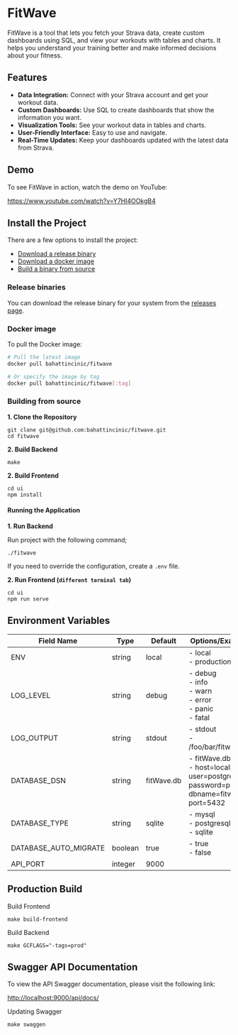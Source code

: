 # FitWave

FitWave is a tool that lets you fetch your Strava data, 
create custom dashboards using SQL, and view your workouts 
with tables and charts. It helps you understand your training 
better and make informed decisions about your fitness.

## Features
- **Data Integration:** Connect with your Strava account and get your workout data.
- **Custom Dashboards:** Use SQL to create dashboards that show the information you want.
- **Visualization Tools:** See your workout data in tables and charts.
- **User-Friendly Interface:** Easy to use and navigate.
- **Real-Time Updates:** Keep your dashboards updated with the latest data from Strava.

## Demo

To see FitWave in action, watch the demo on YouTube: 

https://www.youtube.com/watch?v=Y7Hl4OOkgB4

## Install the Project

There are a few options to install the project:

- [Download a release binary](#release-binaries)
- [Download a docker image](#docker-image)
- [Build a binary from source](#building-from-source)

### Release binaries

You can download the release binary for your system from the [releases page](https://github.com/bahattincinic/fitwave/releases).

### Docker image

To pull the Docker image:

```bash
# Pull the latest image
docker pull bahattincinic/fitwave

# Or specify the image by tag
docker pull bahattincinic/fitwave[:tag]
```

### Building from source

**1. Clone the Repository**

```
git clone git@github.com:bahattincinic/fitwave.git
cd fitwave
```

**2. Build Backend**

```
make
```

**2. Build Frontend**

```
cd ui
npm install
```

#### Running the Application

**1. Run Backend**

Run project with the following command;

    ./fitwave

If you need to override the configuration, create a `.env` file.

**2. Run Frontend (`different terminal tab`)**

    cd ui
    npm run serve

## Environment Variables

| Field Name            | Type    | Default    | Options/Examples                                                                           |
|-----------------------|---------|------------|--------------------------------------------------------------------------------------------|
| ENV                   | string  | local      | - local<br/>- production                                                                   |
| LOG_LEVEL             | string  | debug      | - debug<br/>- info<br/>- warn<br/>- error<br/>- panic<br/>- fatal                          |
| LOG_OUTPUT            | string  | stdout     | - stdout<br/>- /foo/bar/fitwave.log                                                        |
| DATABASE_DSN          | string  | fitWave.db | - fitWave.db<br/>- host=localhost user=postgres password=postgres dbname=fitwave port=5432 |
| DATABASE_TYPE         | string  | sqlite     | - mysql<br/>- postgresql<br/>- sqlite                                                      |
| DATABASE_AUTO_MIGRATE | boolean | true       | - true<br/>- false                                                                         |
| API_PORT              | integer | 9000       |                                                                                            |

## Production Build

Build Frontend

```
make build-frontend
```

Build Backend

```
make GCFLAGS="-tags=prod"
```


## Swagger API Documentation

To view the API Swagger documentation, please visit the following link:

[http://localhost:9000/api/docs/](http://localhost:9000/api/docs/)

Updating Swagger

    make swaggen
